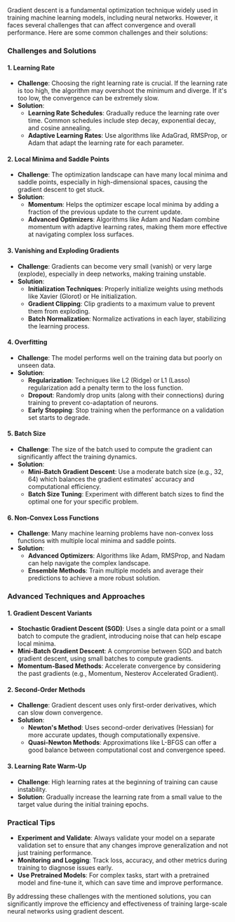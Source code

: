 Gradient descent is a fundamental optimization technique widely used in training machine learning models, including neural networks. However, it faces several challenges that can affect convergence and overall performance. Here are some common challenges and their solutions:

### Challenges and Solutions

#### 1. **Learning Rate**

-   **Challenge**: Choosing the right learning rate is crucial. If the learning rate is too high, the algorithm may overshoot the minimum and diverge. If it's too low, the convergence can be extremely slow.
-   **Solution**:
    -   **Learning Rate Schedules**: Gradually reduce the learning rate over time. Common schedules include step decay, exponential decay, and cosine annealing.
    -   **Adaptive Learning Rates**: Use algorithms like AdaGrad, RMSProp, or Adam that adapt the learning rate for each parameter.

#### 2. **Local Minima and Saddle Points**

-   **Challenge**: The optimization landscape can have many local minima and saddle points, especially in high-dimensional spaces, causing the gradient descent to get stuck.
-   **Solution**:
    -   **Momentum**: Helps the optimizer escape local minima by adding a fraction of the previous update to the current update.
    -   **Advanced Optimizers**: Algorithms like Adam and Nadam combine momentum with adaptive learning rates, making them more effective at navigating complex loss surfaces.

#### 3. **Vanishing and Exploding Gradients**

-   **Challenge**: Gradients can become very small (vanish) or very large (explode), especially in deep networks, making training unstable.
-   **Solution**:
    -   **Initialization Techniques**: Properly initialize weights using methods like Xavier (Glorot) or He initialization.
    -   **Gradient Clipping**: Clip gradients to a maximum value to prevent them from exploding.
    -   **Batch Normalization**: Normalize activations in each layer, stabilizing the learning process.

#### 4. **Overfitting**

-   **Challenge**: The model performs well on the training data but poorly on unseen data.
-   **Solution**:
    -   **Regularization**: Techniques like L2 (Ridge) or L1 (Lasso) regularization add a penalty term to the loss function.
    -   **Dropout**: Randomly drop units (along with their connections) during training to prevent co-adaptation of neurons.
    -   **Early Stopping**: Stop training when the performance on a validation set starts to degrade.

#### 5. **Batch Size**

-   **Challenge**: The size of the batch used to compute the gradient can significantly affect the training dynamics.
-   **Solution**:
    -   **Mini-Batch Gradient Descent**: Use a moderate batch size (e.g., 32, 64) which balances the gradient estimates' accuracy and computational efficiency.
    -   **Batch Size Tuning**: Experiment with different batch sizes to find the optimal one for your specific problem.

#### 6. **Non-Convex Loss Functions**

-   **Challenge**: Many machine learning problems have non-convex loss functions with multiple local minima and saddle points.
-   **Solution**:
    -   **Advanced Optimizers**: Algorithms like Adam, RMSProp, and Nadam can help navigate the complex landscape.
    -   **Ensemble Methods**: Train multiple models and average their predictions to achieve a more robust solution.

### Advanced Techniques and Approaches

#### 1. **Gradient Descent Variants**

-   **Stochastic Gradient Descent (SGD)**: Uses a single data point or a small batch to compute the gradient, introducing noise that can help escape local minima.
-   **Mini-Batch Gradient Descent**: A compromise between SGD and batch gradient descent, using small batches to compute gradients.
-   **Momentum-Based Methods**: Accelerate convergence by considering the past gradients (e.g., Momentum, Nesterov Accelerated Gradient).

#### 2. **Second-Order Methods**

-   **Challenge**: Gradient descent uses only first-order derivatives, which can slow down convergence.
-   **Solution**:
    -   **Newton's Method**: Uses second-order derivatives (Hessian) for more accurate updates, though computationally expensive.
    -   **Quasi-Newton Methods**: Approximations like L-BFGS can offer a good balance between computational cost and convergence speed.

#### 3. **Learning Rate Warm-Up**

-   **Challenge**: High learning rates at the beginning of training can cause instability.
-   **Solution**: Gradually increase the learning rate from a small value to the target value during the initial training epochs.

### Practical Tips

-   **Experiment and Validate**: Always validate your model on a separate validation set to ensure that any changes improve generalization and not just training performance.
-   **Monitoring and Logging**: Track loss, accuracy, and other metrics during training to diagnose issues early.
-   **Use Pretrained Models**: For complex tasks, start with a pretrained model and fine-tune it, which can save time and improve performance.

By addressing these challenges with the mentioned solutions, you can significantly improve the efficiency and effectiveness of training large-scale neural networks using gradient descent.
